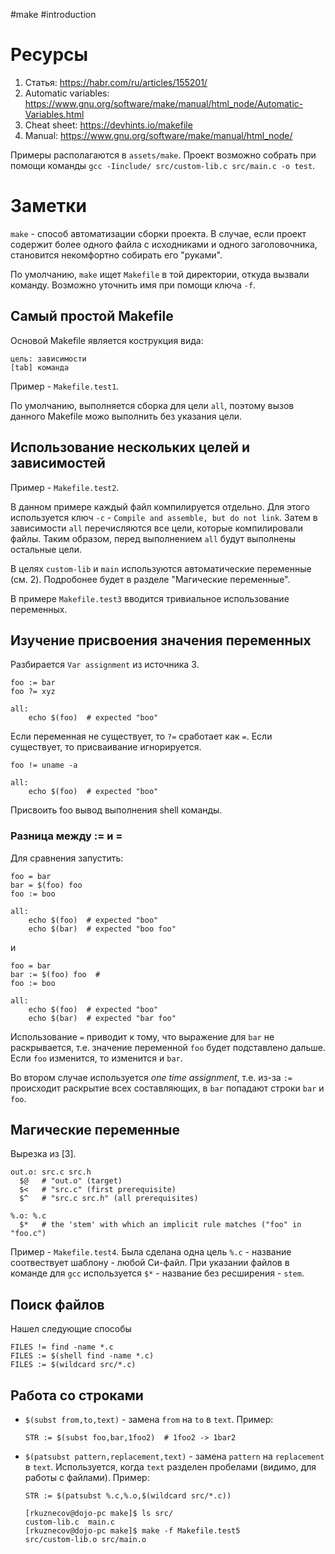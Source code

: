 #make #introduction

# Ресурсы
1. Статья: https://habr.com/ru/articles/155201/
2. Automatic variables: https://www.gnu.org/software/make/manual/html_node/Automatic-Variables.html
3. Cheat sheet: https://devhints.io/makefile
4. Manual: https://www.gnu.org/software/make/manual/html_node/

Примеры располагаются в `assets/make`. Проект возможно собрать при помощи
команды `gcc -Iinclude/ src/custom-lib.c src/main.c -o test`.


# Заметки

`make` - способ автоматизации сборки проекта. В случае, если проект содержит
более одного файла с исходниками и одного заголовочника, становится некомфортно
собирать его "руками".

По умолчанию, `make` ищет `Makefile` в той директории, откуда вызвали команду.
Возможно уточнить имя при помощи ключа `-f`.

## Самый простой Makefile

Основой Makefile является кострукция вида:
```
цель: зависимости
[tab] команда
```
Пример - `Makefile.test1`.

По умолчанию, выполняется сборка для цели `all`, поэтому вызов данного Makefile
можо выполнить без указания цели.

## Использование нескольких целей и зависимостей

Пример - `Makefile.test2`.

В данном примере каждый файл компилируется отдельно. Для этого используется
ключ `-c` - `Compile and assemble, but do not link`. Затем в зависимости `all`
перечисляются все цели, которые компилировали файлы. Таким образом, перед
выполнением `all` будут выполнены остальные цели.

В целях `custom-lib` и `main` используются автоматические переменные (см. 2).
Подробонее будет в разделе "Магические переменные".

В примере `Makefile.test3` вводится тривиальное использование переменных.

## Изучение присвоения значения переменных

Разбирается `Var assignment` из источника 3.

```
foo := bar
foo ?= xyz

all:
	echo $(foo)  # expected "boo"
```

Если переменная не существует, то `?=` сработает как `=`. Если существует, то
присваивание игнорируется.

```
foo != uname -a

all:
	echo $(foo)  # expected "boo"
```

Присвоить foo вывод выполнения shell команды.

### Разница между := и =

Для сравнения запустить:

```
foo = bar
bar = $(foo) foo
foo := boo

all:
	echo $(foo)  # expected "boo"
	echo $(bar)  # expected "boo foo"
```

и

```
foo = bar
bar := $(foo) foo  # 
foo := boo

all:
	echo $(foo)  # expected "boo"
	echo $(bar)  # expected "bar foo"
```

Использование `=` приводит к тому, что выражение для `bar` не раскрывается,
т.е. значение переменной `foo` будет подставлено дальше. Если `foo` изменится,
то изменится и `bar`.

Во втором случае используется _one time assignment_, т.е. из-за `:=` происходит
раскрытие всех составляющих, в `bar` попадают строки `bar` и `foo`.

## Магические переменные

Вырезка из [3].

```
out.o: src.c src.h
  $@   # "out.o" (target)
  $<   # "src.c" (first prerequisite)
  $^   # "src.c src.h" (all prerequisites)

%.o: %.c
  $*   # the 'stem' with which an implicit rule matches ("foo" in "foo.c")
```

Пример - `Makefile.test4`. Была сделана одна цель `%.c` - название соотвествует
шаблону - любой Си-файл. При указании файлов в команде для `gcc` используется
`$*` - название без ресширения - `stem`.

## Поиск файлов

Нашел следующие способы
```
FILES != find -name *.c
FILES := $(shell find -name *.c)
FILES := $(wildcard src/*.c)
```

## Работа со строками

* `$(subst from,to,text)` - замена `from` на `to` в `text`. Пример:

  ```
  STR := $(subst foo,bar,1foo2)  # 1foo2 -> 1bar2
  ```

* `$(patsubst pattern,replacement,text)` - замена `pattern` на `replacement`
  в `text`. Используется, когда `text` разделен пробелами (видимо, для работы
  с файлами). Пример:

  ```
  STR := $(patsubst %.c,%.o,$(wildcard src/*.c))
  ```

  ```
  [rkuznecov@dojo-pc make]$ ls src/
  custom-lib.c  main.c
  [rkuznecov@dojo-pc make]$ make -f Makefile.test5 
  src/custom-lib.o src/main.o
  ```
